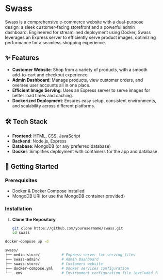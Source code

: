 # Swass

Swass is a comprehensive e-commerce website with a dual-purpose design: a sleek customer-facing storefront and a powerful admin dashboard. Engineered for streamlined deployment using Docker, Swass leverages an Express server to efficiently serve product images, optimizing performance for a seamless shopping experience.

## ✨ Features

- **Customer Website**: Shop from a variety of products, with a smooth add-to-cart and checkout experience.
- **Admin Dashboard**: Manage products, view customer orders, and oversee user accounts all in one place.
- **Efficient Image Serving**: Uses an Express server to serve images for better load times and caching.
- **Dockerized Deployment**: Ensures easy setup, consistent environments, and scalability across different platforms.

## 🛠 Tech Stack

- **Frontend**: HTML, CSS, JavaScript
- **Backend**: Node.js, Express
- **Database**: MongoDB (or any preferred database)
- **Docker**: Simplifies deployment with containers for the app and database

## 🚀 Getting Started

### Prerequisites

- Docker & Docker Compose installed
- MongoDB URI (or use the MongoDB container provided)

### Installation

1. **Clone the Repository**

   ```bash
   git clone https://github.com/yourusername/swass.git
   cd swass
   
```bash
docker-compose up -d

swass/
├── media-store/          # Express server for serving files
├── swass-admin/          # Admin Dashboard
├── swass-store/          # Customers website
├── docker-compose.yml    # Docker services configuration
└── .env                  # Environment configuration file (excluded from version control)
